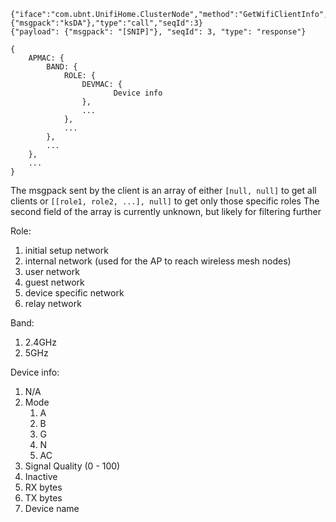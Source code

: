 ```
{"iface":"com.ubnt.UnifiHome.ClusterNode","method":"GetWifiClientInfo","payload":{"msgpack":"ksDA"},"type":"call","seqId":3}
{"payload": {"msgpack": "[SNIP]"}, "seqId": 3, "type": "response"}

{
    APMAC: {
        BAND: {
            ROLE: {
                DEVMAC: {
                       Device info
                },
                ...
            },
            ...
        },
        ...
    },
    ...
}
```

The msgpack sent by the client is an array of either `[null, null]` to get all clients
or `[[role1, role2, ...], null]` to get only those specific roles
The second field of the array is currently unknown, but likely for filtering further

Role:
1. initial setup network
2. internal network (used for the AP to reach wireless mesh nodes)
3. user network
4. guest network
5. device specific network
6. relay network

Band:
1. 2.4GHz
2. 5GHz

Device info:
1. N/A
2. Mode
      1. A
      2. B
      3. G
      4. N
      5. AC
3. Signal Quality (0 - 100)
4. Inactive
5. RX bytes
6. TX bytes
18. Device name
